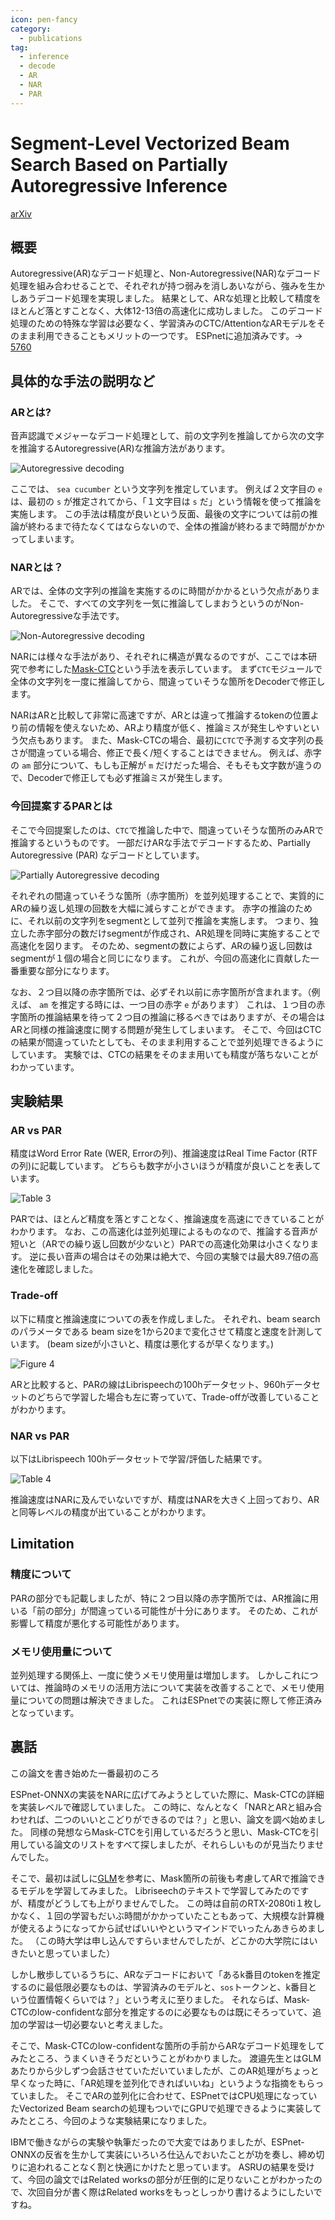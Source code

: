 ```yaml
---
icon: pen-fancy
category:
  - publications
tag:
  - inference
  - decode
  - AR
  - NAR
  - PAR
---
```


# Segment-Level Vectorized Beam Search Based on Partially Autoregressive Inference

[arXiv](https://arxiv.org/abs/2309.14922)

## 概要

Autoregressive(AR)なデコード処理と、Non-Autoregressive(NAR)なデコード処理を組み合わせることで、それぞれが持つ弱みを消しあいながら、強みを生かしあうデコード処理を実現しました。
結果として、ARな処理と比較して精度をほとんど落とすことなく、大体12-13倍の高速化に成功しました。
このデコード処理のための特殊な学習は必要なく、学習済みのCTC/AttentionなARモデルをそのまま利用できることもメリットの一つです。
ESPnetに追加済みです。→ [5760](https://github.com/espnet/espnet/pull/5769)


## 具体的な手法の説明など

### ARとは?

音声認識でメジャーなデコード処理として、前の文字列を推論してから次の文字を推論するAutoregressive(AR)な推論方法があります。

![Autoregressive decoding](./partially_autoregressive_inference/AR_explained.png)

ここでは、 `sea cucumber` という文字列を推定しています。
例えば２文字目の `e` は、最初の `s` が推定されてから、「１文字目は `s` だ」という情報を使って推論を実施します。
この手法は精度が良いという反面、最後の文字については前の推論が終わるまで待たなくてはならないので、全体の推論が終わるまで時間がかかってしまいます。

### NARとは？

ARでは、全体の文字列の推論を実施するのに時間がかかるという欠点がありました。
そこで、すべての文字列を一気に推論してしまおうというのがNon-Autoregressiveな手法です。

![Non-Autoregressive decoding](./partially_autoregressive_inference/NAR_explained.png)

NARには様々な手法があり、それぞれに構造が異なるのですが、ここでは本研究で参考にした[Mask-CTC](https://arxiv.org/abs/2005.08700)という手法を表示しています。
まず`CTC`モジュールで全体の文字列を一度に推論してから、間違っていそうな箇所をDecoderで修正します。

NARはARと比較して非常に高速ですが、ARとは違って推論するtokenの位置より前の情報を使えないため、ARより精度が低く、推論ミスが発生しやすいという欠点もあります。
また、Mask-CTCの場合、最初に`CTC`で予測する文字列の長さが間違っている場合、修正で長く/短くすることはできません。
例えば、赤字の `am` 部分について、もしも正解が `m` だけだった場合、そもそも文字数が違うので、Decoderで修正しても必ず推論ミスが発生します。


### 今回提案するPARとは

そこで今回提案したのは、`CTC`で推論した中で、間違っていそうな箇所のみARで推論するというものです。
一部だけARな手法でデコードするため、Partially Autoregressive (PAR) なデコードとしています。

![Partially Autoregressive decoding](./partially_autoregressive_inference/PAR_explained.png)

それぞれの間違っていそうな箇所（赤字箇所）を並列処理することで、実質的にARの繰り返し処理の回数を大幅に減らすことができます。
赤字の推論のために、それ以前の文字列をsegmentとして並列で推論を実施します。
つまり、独立した赤字部分の数だけsegmentが作成され、AR処理を同時に実施することで高速化を図ります。
そのため、segmentの数によらず、ARの繰り返し回数はsegmentが１個の場合と同じになります。
これが、今回の高速化に貢献した一番重要な部分になります。

なお、２つ目以降の赤字箇所では、必ずそれ以前に赤字箇所が含まれます。（例えば、 `am` を推定する時には、一つ目の赤字 `e` があります）
これは、１つ目の赤字箇所の推論結果を待って２つ目の推論に移るべきではありますが、その場合はARと同様の推論速度に関する問題が発生してしまいます。
そこで、今回はCTCの結果が間違っていたとしても、そのまま利用することで並列処理できるようにしています。
実験では、CTCの結果をそのまま用いても精度が落ちないことがわかっています。


## 実験結果

### AR vs PAR

精度はWord Error Rate (WER, Errorの列)、推論速度はReal Time Factor (RTFの列)に記載しています。
どちらも数字が小さいほうが精度が良いことを表しています。

![Table 3](./partially_autoregressive_inference/table-3.png)

PARでは、ほとんど精度を落とすことなく、推論速度を高速にできていることがわかります。
なお、この高速化は並列処理によるものなので、推論する音声が短いと（ARでの繰り返し回数が少ないと）PARでの高速化効果は小さくなります。
逆に長い音声の場合はその効果は絶大で、今回の実験では最大89.7倍の高速化を確認しました。


### Trade-off

以下に精度と推論速度についての表を作成しました。
それぞれ、beam searchのパラメータである beam sizeを1から20まで変化させて精度と速度を計測しています。
(beam sizeが小さいと、精度は悪化するが早くなります。)

![Figure 4](./partially_autoregressive_inference/trade_off.png)

ARと比較すると、PARの線はLibrispeechの100hデータセット、960hデータセットのどちらで学習した場合も左に寄っていて、Trade-offが改善していることがわかります。


### NAR vs PAR

以下はLibrispeech 100hデータセットで学習/評価した結果です。

![Table 4](./partially_autoregressive_inference/table-4.png)

推論速度はNARに及んでいないですが、精度はNARを大きく上回っており、ARと同等レベルの精度が出ていることがわかります。


## Limitation

### 精度について

PARの部分でも記載しましたが、特に２つ目以降の赤字箇所では、AR推論に用いる「前の部分」が間違っている可能性が十分にあります。
そのため、これが影響して精度が悪化する可能性があります。

### メモリ使用量について

並列処理する関係上、一度に使うメモリ使用量は増加します。
しかしこれについては、推論時のメモリの活用方法について実装を改善することで、メモリ使用量についての問題は解決できました。
これはESPnetでの実装に際して修正済みとなっています。


## 裏話

この論文を書き始めた一番最初のころ

ESPnet-ONNXの実装をNARに広げてみようとしていた際に、Mask-CTCの詳細を実装レベルで確認していました。
この時に、なんとなく「NARとARと組み合わせれば、二つのいいとこどりができるのでは？」と思い、論文を調べ始めました。
同様の発想ならMask-CTCを引用しているだろうと思い、Mask-CTCを引用している論文のリストをすべて探しましたが、それらしいものが見当たりませんでした。

そこで、最初は試しに[GLM](https://arxiv.org/pdf/2103.10360)を参考に、Mask箇所の前後も考慮してARで推論できるモデルを学習してみました。
Libriseechのテキストで学習してみたのですが、精度がどうしても上がりませんでした。
この時は自前のRTX-2080ti１枚しかなく、１回の学習もだいぶ時間がかかっていたこともあって、大規模な計算機が使えるようになってから試せばいいやというマインドでいったんあきらめました。
（この時大学は申し込んですらいませんでしたが、どこかの大学院にはいきたいと思っていました）

しかし散歩しているうちに、ARなデコードにおいて「あるk番目のtokenを推定するのに最低限必要なものは、学習済みのモデルと、`sos`トークンと、k番目という位置情報くらいでは？」という考えに至りました。
それならば、Mask-CTCのlow-confidentな部分を推定するのに必要なものは既にそろっていて、追加の学習は一切必要ないと考えました。

そこで、Mask-CTCのlow-confidentな箇所の手前からARなデコード処理をしてみたところ、うまくいきそうだということがわかりました。
渡邉先生とはGLMあたりから少しずつ会話させていただいていましたが、このAR処理がちょっと早くなった時に、「AR処理を並列化できればいいね」というような指摘をもらっていました。
そこでARの並列化に合わせて、ESPnetではCPU処理になっていたVectorized Beam searchの処理もついでにGPUで処理できるように実装してみたところ、今回のような実験結果になりました。

IBMで働きながらの実験や執筆だったので大変ではありましたが、ESPnet-ONNXの反省を生かして実装にいろいろ仕込んでおいたことが功を奏し、締め切りに追われることなく割と快適にかけたと思っています。
ASRUの結果を受けて、今回の論文ではRelated worksの部分が圧倒的に足りないことがわかったので、次回自分が書く際はRelated worksをもっとしっかり書けるようにしたいですね。

